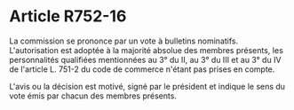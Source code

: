 # Article R752-16

<p>La commission se prononce par un vote à bulletins nominatifs. L'autorisation est adoptée à la majorité absolue des membres présents, les personnalités qualifiées mentionnées au 3° du II, au 3° du III et au 3° du IV de l'article L. 751-2 du code de commerce n'étant pas prises en compte.</p><p>L'avis ou la décision est motivé, signé par le président et indique le sens du vote émis par chacun des membres présents.</p>